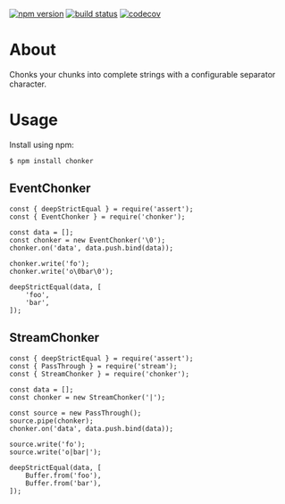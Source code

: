 [![npm version](https://img.shields.io/npm/v/chonker.svg?logo=npm)](https://www.npmjs.com/package/chonker)
[![build status](https://github.com/csimi/chonker/workflows/build/badge.svg)](https://github.com/csimi/chonker/actions)
[![codecov](https://codecov.io/gh/csimi/chonker/branch/master/graph/badge.svg)](https://codecov.io/gh/csimi/chonker)

# About

Chonks your chunks into complete strings with a configurable separator character.

# Usage

Install using npm:

```
$ npm install chonker
```

## EventChonker

```
const { deepStrictEqual } = require('assert');
const { EventChonker } = require('chonker');

const data = [];
const chonker = new EventChonker('\0');
chonker.on('data', data.push.bind(data));

chonker.write('fo');
chonker.write('o\0bar\0');

deepStrictEqual(data, [
	'foo',
	'bar',
]);
```

## StreamChonker

```
const { deepStrictEqual } = require('assert');
const { PassThrough } = require('stream');
const { StreamChonker } = require('chonker');

const data = [];
const chonker = new StreamChonker('|');

const source = new PassThrough();
source.pipe(chonker);
chonker.on('data', data.push.bind(data));

source.write('fo');
source.write('o|bar|');

deepStrictEqual(data, [
	Buffer.from('foo'),
	Buffer.from('bar'),
]);
```
